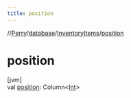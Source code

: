 ```yaml
---
title: position
---
```

//[Perry](../../../index.html)/[database](../index.html)/[InventoryItems](index.html)/[position](position.html)



# position



[jvm]\
val [position](position.html): Column<[Int](https://kotlinlang.org/api/latest/jvm/stdlib/kotlin/-int/index.html)>




